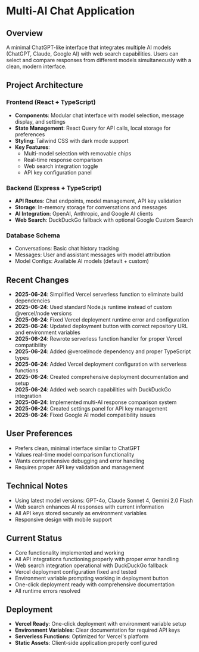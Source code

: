 # Multi-AI Chat Application

## Overview
A minimal ChatGPT-like interface that integrates multiple AI models (ChatGPT, Claude, Google AI) with web search capabilities. Users can select and compare responses from different models simultaneously with a clean, modern interface.

## Project Architecture

### Frontend (React + TypeScript)
- **Components**: Modular chat interface with model selection, message display, and settings
- **State Management**: React Query for API calls, local storage for preferences
- **Styling**: Tailwind CSS with dark mode support
- **Key Features**:
  - Multi-model selection with removable chips
  - Real-time response comparison
  - Web search integration toggle
  - API key configuration panel

### Backend (Express + TypeScript)
- **API Routes**: Chat endpoints, model management, API key validation
- **Storage**: In-memory storage for conversations and messages
- **AI Integration**: OpenAI, Anthropic, and Google AI clients
- **Web Search**: DuckDuckGo fallback with optional Google Custom Search

### Database Schema
- Conversations: Basic chat history tracking
- Messages: User and assistant messages with model attribution
- Model Configs: Available AI models (default + custom)

## Recent Changes
- **2025-06-24**: Simplified Vercel serverless function to eliminate build dependencies
- **2025-06-24**: Used standard Node.js runtime instead of custom @vercel/node versions
- **2025-06-24**: Fixed Vercel deployment runtime error and configuration
- **2025-06-24**: Updated deployment button with correct repository URL and environment variables
- **2025-06-24**: Rewrote serverless function handler for proper Vercel compatibility
- **2025-06-24**: Added @vercel/node dependency and proper TypeScript types
- **2025-06-24**: Added Vercel deployment configuration with serverless functions
- **2025-06-24**: Created comprehensive deployment documentation and setup
- **2025-06-24**: Added web search capabilities with DuckDuckGo integration
- **2025-06-24**: Implemented multi-AI response comparison system
- **2025-06-24**: Created settings panel for API key management
- **2025-06-24**: Fixed Google AI model compatibility issues

## User Preferences
- Prefers clean, minimal interface similar to ChatGPT
- Values real-time model comparison functionality
- Wants comprehensive debugging and error handling
- Requires proper API key validation and management

## Technical Notes
- Using latest model versions: GPT-4o, Claude Sonnet 4, Gemini 2.0 Flash
- Web search enhances AI responses with current information
- All API keys stored securely as environment variables
- Responsive design with mobile support

## Current Status
- Core functionality implemented and working
- All API integrations functioning properly with proper error handling
- Web search integration operational with DuckDuckGo fallback
- Vercel deployment configuration fixed and tested
- Environment variable prompting working in deployment button
- One-click deployment ready with comprehensive documentation
- All runtime errors resolved

## Deployment
- **Vercel Ready**: One-click deployment with environment variable setup
- **Environment Variables**: Clear documentation for required API keys
- **Serverless Functions**: Optimized for Vercel's platform
- **Static Assets**: Client-side application properly configured